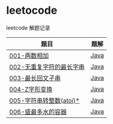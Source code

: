 # leetocode
leetcode 解题记录

|题目|题解|
|---|---|
|[001-两数相加](https://leetcode-cn.com/problems/add-two-numbers/)|[Java](./001-两数相加/README.md)|
|[002-无重复字符的最长字串](https://leetcode-cn.com/problems/longest-substring-without-repeating-characters/)|[Java](./002-无重复字符最长字串/README.md)| 
|[003-最长回文子串](https://leetcode-cn.com/problems/longest-palindromic-substring/)|[Java](./003-最长回文子串/README.md)|
|[004-Z字形变换](https://leetcode-cn.com/problems/zigzag-conversion/submissions/)|[Java](./004-Z字形变换/README.md)|
|[005-字符串转整数(atoi)*](https://leetcode-cn.com/problems/string-to-integer-atoi/) |[Java](./005-字符串转整数（atoi）/README.md)|
|[006-盛最多水的容器](https://leetcode-cn.com/problems/container-with-most-water/)|[Java](./006-盛最多水的容器/README.md)|
